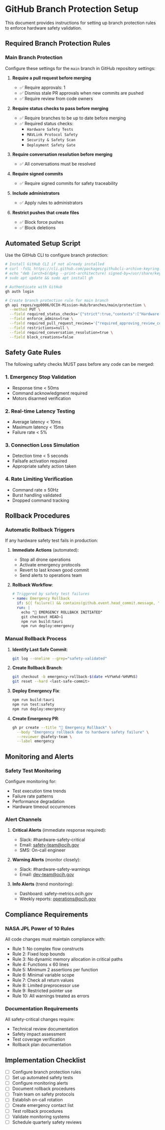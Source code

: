 # GitHub Branch Protection Setup

This document provides instructions for setting up branch protection rules to enforce hardware safety validation.

## Required Branch Protection Rules

### Main Branch Protection

Configure these settings for the `main` branch in GitHub repository settings:

1. **Require a pull request before merging**
   - ✅ Require approvals: 1
   - ✅ Dismiss stale PR approvals when new commits are pushed
   - ✅ Require review from code owners

2. **Require status checks to pass before merging**
   - ✅ Require branches to be up to date before merging
   - ✅ Required status checks:
     - `Hardware Safety Tests`
     - `MAVLink Protocol Safety` 
     - `Security & Safety Scan`
     - `Deployment Safety Gate`

3. **Require conversation resolution before merging**
   - ✅ All conversations must be resolved

4. **Require signed commits**
   - ✅ Require signed commits for safety traceability

5. **Include administrators**
   - ✅ Apply rules to administrators

6. **Restrict pushes that create files**
   - ✅ Block force pushes
   - ✅ Block deletions

## Automated Setup Script

Use the GitHub CLI to configure branch protection:

```bash
# Install GitHub CLI if not already installed
# curl -fsSL https://cli.github.com/packages/githubcli-archive-keyring.gpg | sudo dd of=/usr/share/keyrings/githubcli-archive-keyring.gpg
# echo "deb [arch=$(dpkg --print-architecture) signed-by=/usr/share/keyrings/githubcli-archive-keyring.gpg] https://cli.github.com/packages stable main" | sudo tee /etc/apt/sources.list.d/github-cli.list > /dev/null
# sudo apt update && sudo apt install gh

# Authenticate with GitHub
gh auth login

# Create branch protection rule for main branch
gh api repos/xgp0006/OCIH-Mission-Hub/branches/main/protection \
  --method PUT \
  --field required_status_checks='{"strict":true,"contexts":["Hardware Safety Tests","MAVLink Protocol Safety","Security & Safety Scan","Deployment Safety Gate"]}' \
  --field enforce_admins=true \
  --field required_pull_request_reviews='{"required_approving_review_count":1,"dismiss_stale_reviews":true,"require_code_owner_reviews":true}' \
  --field restrictions=null \
  --field required_conversation_resolution=true \
  --field block_creations=false
```

## Safety Gate Rules

The following safety checks MUST pass before any code can be merged:

### 1. Emergency Stop Validation
- Response time < 50ms
- Command acknowledgment required
- Motors disarmed verification

### 2. Real-time Latency Testing
- Average latency < 10ms
- Maximum latency < 15ms
- Failure rate < 5%

### 3. Connection Loss Simulation
- Detection time < 5 seconds
- Failsafe activation required
- Appropriate safety action taken

### 4. Rate Limiting Verification
- Command rate ≤ 50Hz
- Burst handling validated
- Dropped command tracking

## Rollback Procedures

### Automatic Rollback Triggers

If any hardware safety test fails in production:

1. **Immediate Actions** (automated):
   - Stop all drone operations
   - Activate emergency protocols
   - Revert to last known good commit
   - Send alerts to operations team

2. **Rollback Workflow**:
   ```yaml
   # Triggered by safety test failures
   - name: Emergency Rollback
     if: ${{ failure() && contains(github.event.head_commit.message, 'hardware') }}
     run: |
       echo "🚨 EMERGENCY ROLLBACK INITIATED"
       git checkout HEAD~1
       npm run build:tauri
       npm run deploy:emergency
   ```

### Manual Rollback Process

1. **Identify Last Safe Commit**:
   ```bash
   git log --oneline --grep="safety-validated"
   ```

2. **Create Rollback Branch**:
   ```bash
   git checkout -b emergency-rollback-$(date +%Y%m%d-%H%M%S)
   git reset --hard <last-safe-commit>
   ```

3. **Deploy Emergency Fix**:
   ```bash
   npm run build:tauri
   npm run test:safety
   npm run deploy:emergency
   ```

4. **Create Emergency PR**:
   ```bash
   gh pr create --title "🚨 Emergency Rollback" \
     --body "Emergency rollback due to hardware safety failure" \
     --reviewer @safety-team \
     --label emergency
   ```

## Monitoring and Alerts

### Safety Test Monitoring

Configure monitoring for:
- Test execution time trends
- Failure rate patterns  
- Performance degradation
- Hardware timeout occurrences

### Alert Channels

1. **Critical Alerts** (immediate response required):
   - Slack: #hardware-safety-critical
   - Email: safety-team@ocih.gov
   - SMS: On-call engineer

2. **Warning Alerts** (monitor closely):
   - Slack: #hardware-safety-warnings
   - Email: dev-team@ocih.gov

3. **Info Alerts** (trend monitoring):
   - Dashboard: safety-metrics.ocih.gov
   - Weekly reports: operations@ocih.gov

## Compliance Requirements

### NASA JPL Power of 10 Rules

All code changes must maintain compliance with:
- Rule 1: No complex flow constructs
- Rule 2: Fixed loop bounds
- Rule 3: No dynamic memory allocation in critical paths
- Rule 4: Functions ≤ 60 lines
- Rule 5: Minimum 2 assertions per function
- Rule 6: Minimal variable scope
- Rule 7: Check all return values
- Rule 8: Limited preprocessor use
- Rule 9: Restricted pointer use
- Rule 10: All warnings treated as errors

### Documentation Requirements

All safety-critical changes require:
- Technical review documentation
- Safety impact assessment
- Test coverage verification
- Rollback plan documentation

## Implementation Checklist

- [ ] Configure branch protection rules
- [ ] Set up automated safety tests
- [ ] Configure monitoring alerts
- [ ] Document rollback procedures
- [ ] Train team on safety protocols
- [ ] Establish on-call rotation
- [ ] Create emergency contact list
- [ ] Test rollback procedures
- [ ] Validate monitoring systems
- [ ] Schedule quarterly safety reviews